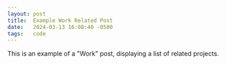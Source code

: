 ```yaml
---
layout: post
title:  Example Work Related Post
date:   2024-03-13 16:08:40 -0500
tags:   code
---
```


This is an example of a "Work" post, displaying a list of related projects.
